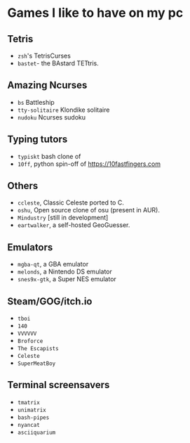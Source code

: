 # Games I like to have on my pc

## Tetris
- `zsh`'s TetrisCurses
- `bastet`- the BAstard TETtris.

## Amazing Ncurses
- `bs` Battleship
- `tty-solitaire` Klondike solitaire
- `nudoku` Ncurses sudoku

## Typing tutors
- `typiskt` bash clone of
- `10ff`, python spin-off of https://10fastfingers.com

## Others
- `ccleste`, Classic Celeste ported to C.
- `oshu`, Open source clone of osu (present in AUR).
- `Mindustry` [still in development]
- `eartwalker`, a self-hosted GeoGuesser.

## Emulators
- `mgba-qt`, a GBA emulator
- `melonds`, a Nintendo DS emulator
- `snes9x-gtk`, a Super NES emulator

## Steam/GOG/itch.io
- `tboi`
- `140`
- `VVVVVV`
- `Broforce`
- `The Escapists`
- `Celeste`
- `SuperMeatBoy`

## Terminal screensavers
- `tmatrix`
- `unimatrix`
- `bash-pipes`
- `nyancat`
- `asciiquarium`
